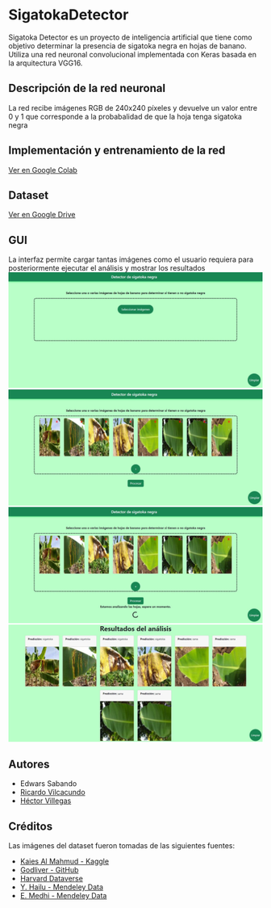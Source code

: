 # SigatokaDetector
Sigatoka Detector es un proyecto de inteligencia artificial que tiene como objetivo determinar la presencia de sigatoka negra en hojas de banano. Utiliza una red neuronal convolucional implementada con Keras basada en la arquitectura VGG16.

## Descripción de la red neuronal
La red recibe imágenes RGB de 240x240 píxeles y devuelve un valor entre 0 y 1 que corresponde a la probabalidad de que la hoja tenga sigatoka negra

## Implementación y entrenamiento de la red
[Ver en Google Colab](https://colab.research.google.com/drive/1yi9BIJqGhPf_ylGY-LC_0qdH7dfBeT2y?usp=sharing)

## Dataset
[Ver en Google Drive](https://drive.google.com/drive/folders/1yibfKGpwiYDCxwEzPnXFCKimu4cJhwTT?usp=sharing)

## GUI
La interfaz permite cargar tantas imágenes como el usuario requiera para posteriormente ejecutar el análisis y mostrar los resultados
![captura1](./images/captura1.jpg)
![captura2](./images/captura2.jpg)
![captura3](./images/captura3.jpg)
![captura4](./images/captura4.jpg)

## Autores
* Edwars Sabando
* [Ricardo Vilcacundo](https://github.com/RicardoVilcacundo)
* [Héctor Villegas](https://github.com/hvillega99)

## Créditos
Las imágenes del dataset fueron tomadas de las siguientes fuentes:
* [Kaies Al Mahmud - Kaggle](https://www.kaggle.com/datasets/kaiesalmahmud/banana-leaf-dataset)
* [Godliver - GitHub](https://github.com/godliver/source-code-BBW-BBS/)
* [Harvard Dataverse](https://dataverse.harvard.edu/file.xhtml?fileId=6082183&version=1.0)
* [Y. Hailu - Mendeley Data](https://data.mendeley.com/datasets/rjykr62kdh/1)
* [E. Medhi - Mendeley Data](https://data.mendeley.com/datasets/4wyymrcpyz/1)